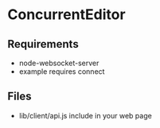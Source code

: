 # ConcurrentEditor

## Requirements
 * node-websocket-server
 * example requires connect

## Files

 * lib/client/api.js
include in your web page

    <script src="...">
 * lib/server/api.js
include on your server

    require(...)

## new Synchronizer()

### Synchronizer.prototype.sync(callback/*(err)*/)

 * client:

save(...) with all server connections

 * server:

broadcast doc to all clients

### Synchronizer.prototype.save(doc_or_stream,callback/*(err)*/)

 * client:

update the server to contain this text

 * server:

set the doc to the document or stream provided and broadcast results

### Synchronizer.prototype.get(callback/*(err,doc)*/)

grab the doc as currently known

### Synchronizer.prototype.open(websocket,callback/*(err)*/)

attach the synchronizer to the given websocket

### Synchronizer.prototype.close(websocket,callback/*(err)*/)

remove the synchronizer on the given websocket

### Synchronizer.onupdate(doc)

fires whenever doc is updated

## new TextSynchronizer(name)

creates a text synchronizer that uses a String document and is accessable by name from both ends.